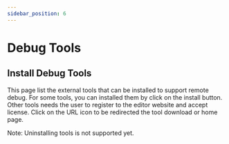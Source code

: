 ```yaml
---
sidebar_position: 6
---
```

# Debug Tools

## Install Debug Tools

This page list the external tools that can be installed to support remote debug.
For some tools, you can installed them by click on the install button.
Other tools needs the user to register to the editor website and accept license. Click on the URL icon to be redirected the tool download or home page.

Note: Uninstalling tools is not supported yet.